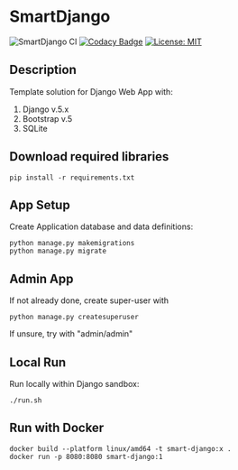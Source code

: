 # SmartDjango

![SmartDjango CI](https://github.com/guildenstern70/SmartDjango/workflows/SmartDjango%20CI/badge.svg)
[![Codacy Badge](https://app.codacy.com/project/badge/Grade/56d6e895837d4fcc93387e33eb774adc)](https://www.codacy.com/gh/guildenstern70/SmartDjango/dashboard?utm_source=github.com&amp;utm_medium=referral&amp;utm_content=guildenstern70/SmartDjango&amp;utm_campaign=Badge_Grade)
[![License: MIT](https://img.shields.io/badge/License-MIT-yellow.svg)](https://opensource.org/licenses/MIT)

## Description
Template solution for Django Web App with:

1. Django v.5.x
2. Bootstrap v.5
3. SQLite

## Download required libraries

    pip install -r requirements.txt
 
## App Setup
    
Create Application database and data definitions:

    python manage.py makemigrations
    python manage.py migrate
    
## Admin App

If not already done, create super-user with

    python manage.py createsuperuser
    
If unsure, try with "admin/admin"

## Local Run
Run locally within Django sandbox:

    ./run.sh

## Run with Docker

    docker build --platform linux/amd64 -t smart-django:x .
    docker run -p 8080:8080 smart-django:1

    